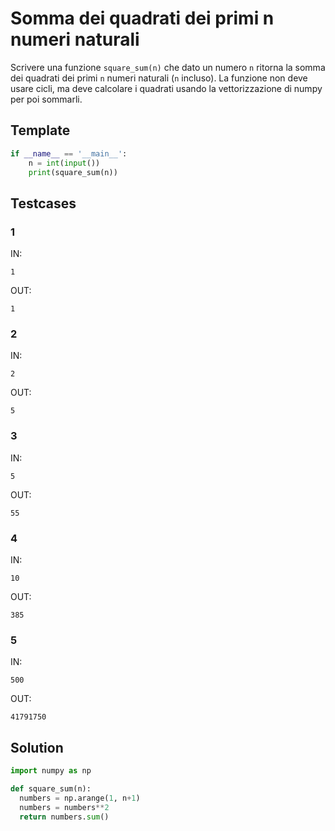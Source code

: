 # Somma dei quadrati dei primi n numeri naturali

Scrivere una funzione `square_sum(n)` che dato un numero `n` ritorna la somma dei quadrati dei primi `n` numeri naturali (`n` incluso). La funzione non deve usare cicli, ma deve calcolare i quadrati usando la vettorizzazione di numpy per poi sommarli.

## Template

```py
if __name__ == '__main__':
    n = int(input())
    print(square_sum(n))
```

## Testcases

### 1

IN:
```
1
```

OUT:
```
1
```

### 2

IN:
```
2
```

OUT:
```
5
```

### 3

IN:
```
5
```

OUT:
```
55
```

### 4

IN:
```
10
```

OUT:
```
385
```

### 5

IN:
```
500
```

OUT:
```
41791750
```

## Solution

```py
import numpy as np

def square_sum(n):
  numbers = np.arange(1, n+1)
  numbers = numbers**2
  return numbers.sum()
```

